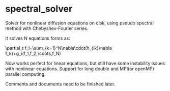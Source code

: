 # spectral_solver
Solver for nonlinear diffusion equations on disk, using pseudo spectral method with Chebyshev-Fourier series.

It solves N equations forms as:

\partial_t f_i=\sum_{k=1}^N\nabla\cdot(h_{ik}\nabla f_k)+g_i(f_1,f_2,\cdots,f_N)

Now works perfect for linear equations, but still have some instability issues with nonlinear equations. Support for long double and MPI(or openMP) parallel computing.

Comments and documents need to be finished later.
